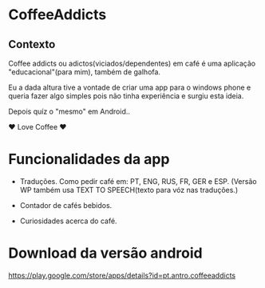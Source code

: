 # CoffeeAddicts


## Contexto
Coffee addicts ou adictos(viciados/dependentes) em café é uma aplicação
"educacional"(para mim), também de galhofa.

Eu a dada altura tive a vontade de criar uma app para o windows phone
e queria fazer algo simples pois não tinha experiência e surgiu esta ideia.

Depois quíz o "mesmo" em Android..

&hearts; Love Coffee &hearts;

# Funcionalidades da app

- Traduções. Como pedir café em: PT, ENG, RUS, FR, GER e ESP.
(Versão WP também usa TEXT TO SPEECH(texto para vóz nas traduções.)

- Contador de cafés bebidos.

- Curiosidades acerca do café.

# Download da versão android

https://play.google.com/store/apps/details?id=pt.antro.coffeeaddicts

